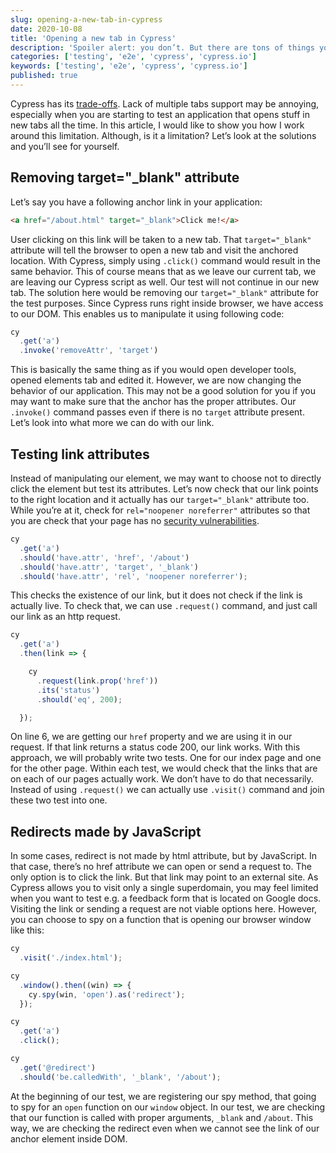 ```yaml
---
slug: opening-a-new-tab-in-cypress
date: 2020-10-08
title: 'Opening a new tab in Cypress'
description: 'Spoiler alert: you don’t. But there are tons of things you can do.'
categories: ['testing', 'e2e', 'cypress', 'cypress.io']
keywords: ['testing', 'e2e', 'cypress', 'cypress.io']
published: true
---
```

Cypress has its [trade-offs](https://docs.cypress.io/guides/references/trade-offs.html#Multiple-tabs). Lack of multiple tabs support may be annoying, especially when you are starting to test an application that opens stuff in new tabs all the time. In this article, I would like to show you how I work around this limitation. Although, is it a limitation? Let’s look at the solutions and you’ll see for yourself.

## Removing target="_blank" attribute
Let’s say you have a following anchor link in your application:
```html
<a href="/about.html" target="_blank">Click me!</a>
```
User clicking on this link will be taken to a new tab. That `target="_blank"` attribute will tell the browser to open a new tab and visit the anchored location. With Cypress, simply using `.click()` command would result in the same behavior. This of course means that as we leave our current tab, we are leaving our Cypress script as well. Our test will not continue in our new tab. The solution here would be removing our `target="_blank"` attribute for the test purposes. Since Cypress runs right inside browser, we have access to our DOM. This enables us to manipulate it using following code:
```js
cy
  .get('a')
  .invoke('removeAttr', 'target')
```
This is basically the same thing as if you would open developer tools, opened elements tab and edited it. However, we are now changing the behavior of our application. This may not be a good solution for you if you may want to make sure that the anchor has the proper attributes. Our `.invoke()` command passes even if there is no `target` attribute present. Let’s look into what more we can do with our link.

## Testing link attributes
Instead of manipulating our element, we may want to choose not to directly click the element but test its attributes. Let’s now check that our link points to the right location and it actually has our `target="_blank"` attribute too. While you’re at it, check for `rel="noopener noreferrer"` attributes so that you are check that your page has no [security vulnerabilities](https://bolajiayodeji.com/the-security-vulnerabilities-of-the-target_blank-attribute).
```js
cy
  .get('a')
  .should('have.attr', 'href', '/about')
  .should('have.attr', 'target', '_blank')
  .should('have.attr', 'rel', 'noopener noreferrer');
```
This checks the existence of our link, but it does not check if the link is actually live. To check that, we can use `.request()` command, and just call our link as an http request.
```js {6}
cy
  .get('a')
  .then(link => {

    cy
      .request(link.prop('href'))
      .its('status')
      .should('eq', 200);

  });
```
On line 6, we are getting our `href` property and we are using it in our request. If that link returns a status code 200, our link works. With this approach, we will probably write two tests. One for our index page and one for the other page. Within each test, we would check that the links that are on each of our pages actually work. We don’t have to do that necessarily. Instead of using `.request()` we can actually use `.visit()` command and join these two test into one.

## Redirects made by JavaScript
In some cases, redirect is not made by html attribute, but by JavaScript. In that case, there’s no href attribute we can open or send a request to. The only option is to click the link. But that link may point to an external site. As Cypress allows you to visit only a single superdomain, you may feel limited when you want to test e.g. a feedback form that is located on Google docs. Visiting the link or sending a request are not viable options here. However, you can choose to spy on a function that is opening our browser window like this:
```js
cy
  .visit('./index.html');

cy
  .window().then((win) => {
    cy.spy(win, 'open').as('redirect');
  });

cy
  .get('a')
  .click();

cy
  .get('@redirect')
  .should('be.calledWith', '_blank', '/about');
```
At the beginning of our test, we are registering our spy method, that going to spy for an `open` function on our `window` object. In our test, we are checking that our function is called with proper arguments, `_blank` and `/about`. This way, we are checking the redirect even when we cannot see the link of our anchor element inside DOM.
